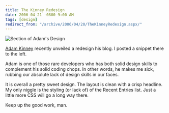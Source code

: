 ```yaml
---
title: The Kinney Redesign
date: 2006-04-21 -0800 9:00 AM
tags: [design]
redirect_from: "/archive/2006/04/20/TheKinneyRedesign.aspx/"
---
```


![Section of Adam's
Design](https://haacked.com/images/KinneyRedesign.png)

[Adam Kinney](http://AdamKinney.com/ "Frosh*Design") recently unveiled a
redesign his blog. I posted a snippet there to the left.

Adam is one of those rare developers who has both solid design skills to
complement his solid coding chops. In other words, he makes me sick,
rubbing our absolute lack of design skills in our faces.

It is overall a pretty sweet design. The layout is clean with a crisp
headline. My only niggle is the styling (or lack of) of the Recent
Entries list. Just a little more CSS will go a long way there.

Keep up the good work, man.

